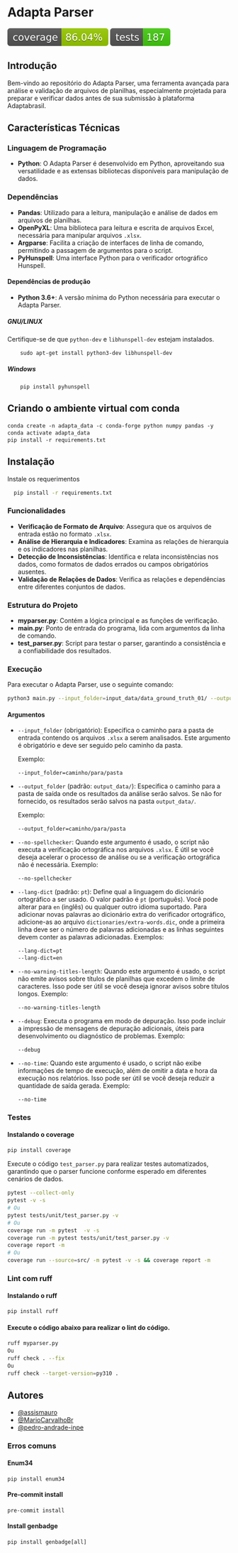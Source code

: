# Adapta Parser

![Coverage Status](reports/coverage/coverage_badge.svg)
![Tests Status](reports/coverage/tests_badge.svg)

## Introdução
Bem-vindo ao repositório do Adapta Parser, uma ferramenta avançada para análise e validação de arquivos de planilhas, especialmente projetada para preparar e verificar dados antes de sua submissão à plataforma Adaptabrasil.

## Características Técnicas

### Linguagem de Programação
- **Python**: O Adapta Parser é desenvolvido em Python, aproveitando sua versatilidade e as extensas bibliotecas disponíveis para manipulação de dados.

### Dependências
- **Pandas**: Utilizado para a leitura, manipulação e análise de dados em arquivos de planilhas.
- **OpenPyXL**: Uma biblioteca para leitura e escrita de arquivos Excel, necessária para manipular arquivos `.xlsx`.
- **Argparse**: Facilita a criação de interfaces de linha de comando, permitindo a passagem de argumentos para o script.
- **PyHunspell**: Uma interface Python para o verificador ortográfico Hunspell.

#### Dependências de produção
- **Python 3.6+**: A versão mínima do Python necessária para executar o Adapta Parser.
##### GNU/LINUX
Certifique-se de que `python-dev` e `libhunspell-dev` estejam instalados.

```shell
    sudo apt-get install python3-dev libhunspell-dev
```
##### Windows
```shell
    pip install pyhunspell
```

## Criando o ambiente virtual com conda
```shell
conda create -n adapta_data -c conda-forge python numpy pandas -y
conda activate adapta_data
pip install -r requirements.txt
```

## Instalação

Instale os requerimentos

```bash
  pip install -r requirements.txt
```

### Funcionalidades
- **Verificação de Formato de Arquivo**: Assegura que os arquivos de entrada estão no formato `.xlsx`.
- **Análise de Hierarquia e Indicadores**: Examina as relações de hierarquia e os indicadores nas planilhas.
- **Detecção de Inconsistências**: Identifica e relata inconsistências nos dados, como formatos de dados errados ou campos obrigatórios ausentes.
- **Validação de Relações de Dados**: Verifica as relações e dependências entre diferentes conjuntos de dados.

### Estrutura do Projeto
- **myparser.py**: Contém a lógica principal e as funções de verificação.
- **main.py**: Ponto de entrada do programa, lida com argumentos da linha de comando.
- **test_parser.py**: Script para testar o parser, garantindo a consistência e a confiabilidade dos resultados.

### Execução
Para executar o Adapta Parser, use o seguinte comando:
    
```bash
python3 main.py --input_folder=input_data/data_ground_truth_01/ --output_folder=output_data/
```

#### Argumentos

- `--input_folder` (obrigatório): Especifica o caminho para a pasta de entrada contendo os arquivos `.xlsx` a serem analisados. Este argumento é obrigatório e deve ser seguido pelo caminho da pasta.

  Exemplo:
  ```
  --input_folder=caminho/para/pasta
  ```

- `--output_folder` (padrão: `output_data/`): Especifica o caminho para a pasta de saída onde os resultados da análise serão salvos. Se não for fornecido, os resultados serão salvos na pasta `output_data/`.
  
  Exemplo:
  ```
  --output_folder=caminho/para/pasta
  ```

- `--no-spellchecker`: Quando este argumento é usado, o script não executa a verificação ortográfica nos arquivos `.xlsx`. É útil se você deseja acelerar o processo de análise ou se a verificação ortográfica não é necessária.
  Exemplo:
  ```
  --no-spellchecker
  ```

- `--lang-dict` (padrão: `pt`): Define qual a linguagem do dicionário ortográfico a ser usado. O valor padrão é `pt` (português). Você pode alterar para `en` (inglês) ou qualquer outro idioma suportado. Para adicionar novas palavras ao dicionário extra do verificador ortográfico, adicione-as ao arquivo `dictionaries/extra-words.dic`, onde a primeira linha deve ser o número de palavras adicionadas e as linhas seguintes devem conter as palavras adicionadas.
  Exemplos:
  ```
  --lang-dict=pt
  --lang-dict=en
  ```

- `--no-warning-titles-length`: Quando este argumento é usado, o script não emite avisos sobre títulos de planilhas que excedem o limite de caracteres. Isso pode ser útil se você deseja ignorar avisos sobre títulos longos.
  Exemplo:
  ```
  --no-warning-titles-length
  ```

- `--debug`: Executa o programa em modo de depuração. Isso pode incluir a impressão de mensagens de depuração adicionais, úteis para desenvolvimento ou diagnóstico de problemas.
  Exemplo:
  ```
  --debug
  ```

- `--no-time`: Quando este argumento é usado, o script não exibe informações de tempo de execução, além de omitir a data e hora da execução nos relatórios. Isso pode ser útil se você deseja reduzir a quantidade de saída gerada.
  Exemplo:
  ```
  --no-time
  ```
  

### Testes
#### Instalando o coverage
```bash
pip install coverage
```
Execute o código `test_parser.py` para realizar testes automatizados, garantindo que o parser funcione conforme esperado em diferentes cenários de dados.
```bash
pytest --collect-only
pytest -v -s
# Ou
pytest tests/unit/test_parser.py -v
# Ou
coverage run -m pytest  -v -s
coverage run -m pytest tests/unit/test_parser.py -v 
coverage report -m
# Ou
coverage run --source=src/ -m pytest -v -s && coverage report -m
```

### Lint com ruff 
#### Instalando  o ruff
```bash
pip install ruff
```
#### Execute o código abaixo para realizar o lint do código.
```bash
ruff myparser.py
Ou
ruff check . --fix
Ou
ruff check --target-version=py310 .
```

## Autores
- [@assismauro](https://www.github.com/assismauro)
- [@MarioCarvalhoBr](https://www.github.com/MarioCarvalhoBr)
- [@pedro-andrade-inpe](https://www.github.com/pedro-andrade-inpe)


### Erros comuns

#### Enum34
```shell
pip install enum34
```
#### Pre-commit install 
```shell
pre-commit install
```
#### Install genbadge

```shell
pip install genbadge[all]
          
```
